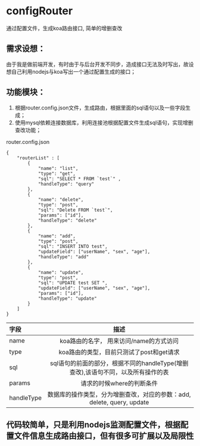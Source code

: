 # configRouter
通过配置文件，生成koa路由接口, 简单的增删查改

## 需求设想：
由于我是做前端开发，有时由于与后台开发不同步，造成接口无法及时写出，故设想自己利用nodejs与koa写出一个通过配置生成的接口；

## 功能模块：
1. 根据router.config.json文件，生成路由，根据里面的sql语句以及一些字段生成；
2. 使用mysql依赖连接数据库，利用连接池根据配置文件生成sql语句，实现增删查改功能；

router.config.json
```
{
    "routerList" : [
        { 
            "name": "list", 
            "type": "get", 
            "sql": "SELECT * FROM `test`" , 
            "handleType": "query"
        },
        { 
            "name": "delete", 
            "type": "post", 
            "sql": "Delete FROM `test`", 
            "params": ["id"], 
            "handleType": "delete"
        },
        { 
            "name": "add", 
            "type": "post", 
            "sql": "INSERT INTO test", 
            "updateField": ["userName", "sex", "age"], 
            "handleType": "add"
        },
        { 
            "name": "update", 
            "type": "post", 
            "sql": "UPDATE test SET ", 
            "updateField": ["userName", "sex", "age"], 
            "params": ["id"],  
            "handleType": "update"
        }
    ]
}
```
|  字段  |  描述  |
|:-------|:-:|
|name|koa路由的名字， 用来访问/name的方式访问|
|type|koa路由的类型，目前只测试了post和get请求|
|sql|sql语句的前面的部分，根据不同的handleType(增删查改),该语句不同，以及所有操作的表|
|params|请求的时候where的判断条件|
|handleType|数据库的操作类型，分为增删查改，对应的参数：add, delete, query, update|

## 代码较简单，只是利用nodejs监测配置文件，根据配置文件信息生成路由接口，但有很多可扩展以及局限性

